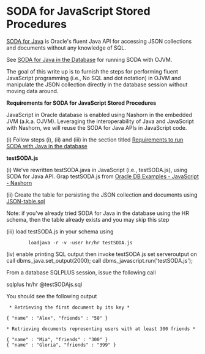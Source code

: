 # SODA for JavaScript Stored Procedures

[SODA for Java](https://github.com/oracle/soda-for-java) is Oracle's fluent Java API for accessing JSON collections and documents without any knowledge of SQL.

See [SODA for Java in the Database](https://github.com/oracle/oracle-db-examples/blob/master/java/ojvm/SODA.md) for running SODA with OJVM. 

The goal of this write up is to furnish the steps for performing fluent JavaScript programming (i.e., No SQL and dot notation) in OJVM and manipulate the JSON collection directly in the database session without moving data around.

**Requirements for SODA for JavaScript Stored Procedures**

JavaScript in Oracle database is enabled using Nashorn in the embedded JVM (a.k.a. OJVM). Leveraging the interoperability of Java and JavaScript with Nashorn, we will  reuse the SODA for Java APIs in JavaScript code.

(i) Follow steps (i), (ii) and (iii) in the section titled [Requirements to run SODA with Java in the database](https://github.com/oracle/oracle-db-examples/blob/master/java/ojvm/SODA.md)


**testSODA.js**

(i) We've rewritten testSODA.java in JavaScript (i.e., testSODA.js), using SODA for Java API. 
Grap testSODA.js from [Oracle DB Examples - JavaScript - Nashorn](https://github.com/oracle/oracle-db-examples/upload/master/javascript/nashorn)
   
(ii) Create the table for persisting the JSON collection and documents using [JSON-table.sql](https://github.com/oracle/oracle-db-examples/blob/master/java/ojvm/JSON-Tables.sql) 

Note: if you've already tried SODA for Java in the database using the HR schema, then the table already exists and you may skip this step

(iii) load testSODA.js in your  schema using

            loadjava -r -v -user hr/hr testSODA.js


(iv) enable printing SQL output then invoke testSODA.js
            set serveroutput on
            call dbms_java.set_output(2000);
            call dbms_javascript.run('testSODA.js');
 

From a database SQLPLUS session, issue the following call

 sqlplus hr/hr @testSODAjs.sql
 
 You should see the following output
 
     * Retrieving the first document by its key *

    { "name" : "Alex", "friends" : "50" }

    * Retrieving documents representing users with at least 300 friends *

    { "name" : "Mia", "friends" : "300" }
    { "name" : "Gloria", "friends" : "399" }

